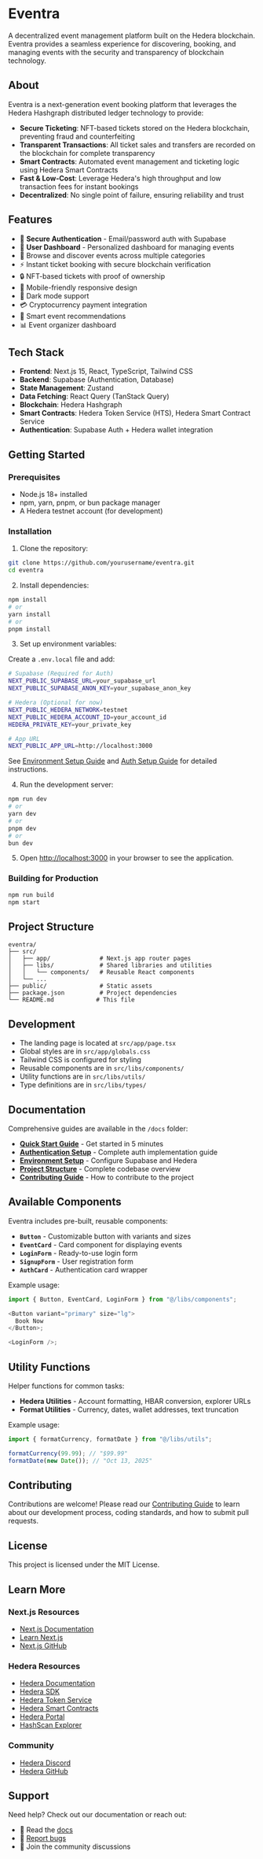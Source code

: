 # Eventra

A decentralized event management platform built on the Hedera blockchain. Eventra provides a seamless experience for discovering, booking, and managing events with the security and transparency of blockchain technology.

## About

Eventra is a next-generation event booking platform that leverages the Hedera Hashgraph distributed ledger technology to provide:

- **Secure Ticketing**: NFT-based tickets stored on the Hedera blockchain, preventing fraud and counterfeiting
- **Transparent Transactions**: All ticket sales and transfers are recorded on the blockchain for complete transparency
- **Smart Contracts**: Automated event management and ticketing logic using Hedera Smart Contracts
- **Fast & Low-Cost**: Leverage Hedera's high throughput and low transaction fees for instant bookings
- **Decentralized**: No single point of failure, ensuring reliability and trust

## Features

- 🔐 **Secure Authentication** - Email/password auth with Supabase
- 👤 **User Dashboard** - Personalized dashboard for managing events
- 🎫 Browse and discover events across multiple categories
- ⚡ Instant ticket booking with secure blockchain verification
- 🔒 NFT-based tickets with proof of ownership
- 📱 Mobile-friendly responsive design
- 🌙 Dark mode support
- 💳 Cryptocurrency payment integration
- 🎯 Smart event recommendations
- 📊 Event organizer dashboard

## Tech Stack

- **Frontend**: Next.js 15, React, TypeScript, Tailwind CSS
- **Backend**: Supabase (Authentication, Database)
- **State Management**: Zustand
- **Data Fetching**: React Query (TanStack Query)
- **Blockchain**: Hedera Hashgraph
- **Smart Contracts**: Hedera Token Service (HTS), Hedera Smart Contract Service
- **Authentication**: Supabase Auth + Hedera wallet integration

## Getting Started

### Prerequisites

- Node.js 18+ installed
- npm, yarn, pnpm, or bun package manager
- A Hedera testnet account (for development)

### Installation

1. Clone the repository:

```bash
git clone https://github.com/yourusername/eventra.git
cd eventra
```

2. Install dependencies:

```bash
npm install
# or
yarn install
# or
pnpm install
```

3. Set up environment variables:

Create a `.env.local` file and add:

```bash
# Supabase (Required for Auth)
NEXT_PUBLIC_SUPABASE_URL=your_supabase_url
NEXT_PUBLIC_SUPABASE_ANON_KEY=your_supabase_anon_key

# Hedera (Optional for now)
NEXT_PUBLIC_HEDERA_NETWORK=testnet
NEXT_PUBLIC_HEDERA_ACCOUNT_ID=your_account_id
HEDERA_PRIVATE_KEY=your_private_key

# App URL
NEXT_PUBLIC_APP_URL=http://localhost:3000
```

See [Environment Setup Guide](./docs/ENVIRONMENT_SETUP.md) and [Auth Setup Guide](./docs/AUTH_SETUP.md) for detailed instructions.

4. Run the development server:

```bash
npm run dev
# or
yarn dev
# or
pnpm dev
# or
bun dev
```

5. Open [http://localhost:3000](http://localhost:3000) in your browser to see the application.

### Building for Production

```bash
npm run build
npm start
```

## Project Structure

```
eventra/
├── src/
│   ├── app/              # Next.js app router pages
│   ├── libs/             # Shared libraries and utilities
│   │   └── components/   # Reusable React components
│   └── ...
├── public/               # Static assets
├── package.json          # Project dependencies
└── README.md            # This file
```

## Development

- The landing page is located at `src/app/page.tsx`
- Global styles are in `src/app/globals.css`
- Tailwind CSS is configured for styling
- Reusable components are in `src/libs/components/`
- Utility functions are in `src/libs/utils/`
- Type definitions are in `src/libs/types/`

## Documentation

Comprehensive guides are available in the `/docs` folder:

- **[Quick Start Guide](./docs/QUICK_START.md)** - Get started in 5 minutes
- **[Authentication Setup](./docs/AUTH_SETUP.md)** - Complete auth implementation guide
- **[Environment Setup](./docs/ENVIRONMENT_SETUP.md)** - Configure Supabase and Hedera
- **[Project Structure](./docs/PROJECT_STRUCTURE.md)** - Complete codebase overview
- **[Contributing Guide](./CONTRIBUTING.md)** - How to contribute to the project

## Available Components

Eventra includes pre-built, reusable components:

- **`Button`** - Customizable button with variants and sizes
- **`EventCard`** - Card component for displaying events
- **`LoginForm`** - Ready-to-use login form
- **`SignupForm`** - User registration form
- **`AuthCard`** - Authentication card wrapper

Example usage:

```typescript
import { Button, EventCard, LoginForm } from "@/libs/components";

<Button variant="primary" size="lg">
  Book Now
</Button>;

<LoginForm />;
```

## Utility Functions

Helper functions for common tasks:

- **Hedera Utilities** - Account formatting, HBAR conversion, explorer URLs
- **Format Utilities** - Currency, dates, wallet addresses, text truncation

Example usage:

```typescript
import { formatCurrency, formatDate } from "@/libs/utils";

formatCurrency(99.99); // "$99.99"
formatDate(new Date()); // "Oct 13, 2025"
```

## Contributing

Contributions are welcome! Please read our [Contributing Guide](./CONTRIBUTING.md) to learn about our development process, coding standards, and how to submit pull requests.

## License

This project is licensed under the MIT License.

## Learn More

### Next.js Resources

- [Next.js Documentation](https://nextjs.org/docs)
- [Learn Next.js](https://nextjs.org/learn)
- [Next.js GitHub](https://github.com/vercel/next.js)

### Hedera Resources

- [Hedera Documentation](https://docs.hedera.com)
- [Hedera SDK](https://docs.hedera.com/hedera/sdks-and-apis)
- [Hedera Token Service](https://docs.hedera.com/hedera/sdks-and-apis/sdks/token-service)
- [Hedera Smart Contracts](https://docs.hedera.com/hedera/core-concepts/smart-contracts)
- [Hedera Portal](https://portal.hedera.com/)
- [HashScan Explorer](https://hashscan.io/)

### Community

- [Hedera Discord](https://hedera.com/discord)
- [Hedera GitHub](https://github.com/hashgraph)

## Support

Need help? Check out our documentation or reach out:

- 📖 Read the [docs](./docs/)
- 🐛 [Report bugs](https://github.com/yourusername/eventra/issues)
- 💬 Join the community discussions
